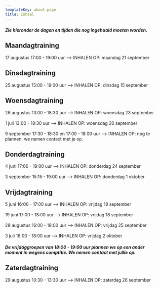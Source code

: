 ```yaml
---
templateKey: about-page
title: Inhaal
---
```


#####  Zie hieronder de dagen en tijden die nog ingehaald moeten worden. 

## Maandagtraining 

17 augustus 17:00 - 19:00 uur --> INHALEN OP: maandag 21 september

## Dinsdagtraining 

25 augustus 15:00 - 19:00 uur --> INHALEN OP: dinsdag 15 september 

## Woensdagtraining

26 augustus 13:00 - 18:30 uur --> INHALEN OP: woensdag 23 september  <br><br>
1 juli 13:00 - 18:30 uur --> INHALEN OP: woensdag 30 september  <br><br>
9 september 17:30 - 18:30 en 17:00 - 18:00 uur --> INHALEN OP: nog te plannen, we nemen contact met je op.

## Donderdagtraining 

4 juni 17:00 - 19:00 uur --> INHALEN OP: donderdag 24 september  <br><br>
3 september 15:15 - 19:00 uur --> INHALEN OP: donderdag 1 oktober

## Vrijdagtraining 

5 juni 16:00 - 17:00 uur --> INHALEN OP: vrijdag 18 september <br><br>
19 juni 17:00 - 18:00 uur --> INHALEN OP: vrijdag 18 september  <br><br>
28 augustus 16:00 - 18:00 uur --> INHALEN OP: vrijdag 25 september  <br><br>
3 juli 16:00 - 18:00 uur --> INHALEN OP: vrijdag 2 oktober 

##### De vrijdaggroepen van 18:00 - 19:00 uur plannen we op een ander moment in wegens comptitie. We nemen contact met jullie op.

## Zaterdagtraining

29 augustus 10:30 - 13:30 uur --> INHALEN OP: zaterdag 26 september 
